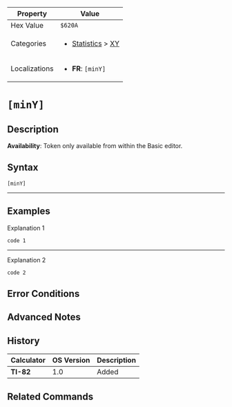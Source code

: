 | Property      | Value |
|---------------|-------|
| Hex Value     | `$620A`|
| Categories    | <ul><li>[Statistics](<../categories/Statistics.md>) > [XY](<../categories/Statistics.md#XY>)</li></ul> |
| Localizations | <ul><li><b>FR</b>: `[minY]`</li></ul> |

# `[minY]`

## Description



<b>Availability</b>: Token only available from within the Basic editor.

## Syntax
`[minY]`

<hr>

## Examples

Explanation 1
```ti-basic
code 1
```
---
Explanation 2
```ti-basic
code 2
```

## Error Conditions


## Advanced Notes


## History
| Calculator | OS Version | Description |
|------------|------------|-------------|
| <b>TI-82</b> | 1.0 | Added

## Related Commands

    